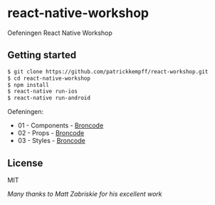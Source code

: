 # react-native-workshop

Oefeningen React Native Workshop

## Getting started

```bash
$ git clone https://github.com/patrickkempff/react-workshop.git
$ cd react-native-workshop
$ npm install
$ react-native run-ios
$ react-native run-android
```

Oefeningen:

- 01 - Components - [Broncode](https://github.com/patrickkempff/react-workshop/blob/master/oefeningen/01/index.js)
- 02 - Props - [Broncode](https://github.com/patrickkempff/react-workshop/blob/master/oefeningen/02/index.js)
- 03 - Styles - [Broncode](https://github.com/patrickkempff/react-workshop/blob/master/oefeningen/03/index.js)

## License

MIT

_Many thanks to Matt Zabriskie for his excellent work_
